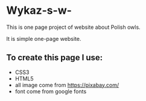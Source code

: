 # Wykaz-s-w-
This is one page project of website about Polish owls.

It is simple one-page website.

## To create this page I use:
- CSS3
- HTML5
- all image come from https://pixabay.com/
- font come from google fonts
